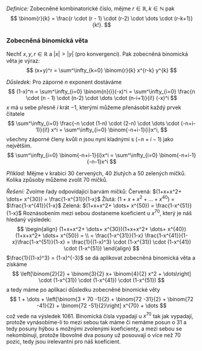 *Definice:* Zobecněné kombinatorické číslo, mějme $r \in \mathbb{R}, k \in \mathbb{N}$ pak
$$
\binom{r}{k} = \frac{r \cdot (r - 1) \cdot (r-2) \cdot \dots \cdot (r-k+1)}{k!}.
$$

### Zobecněná binomická věta
 Nechť $x,y, r \in \mathbb{R}$ a $|x| > |y|$ (pro konvergenci). Pak zobecněná binomická věta je výraz: 
$$
(x+y)^r = \sum^\infty_{k=0} \binom{r}{k} x^{r-k} y^{k}
$$

*Důsledek:*  Pro záporné $n$ exponent dostáváme 
$$
(1-x)^n = \sum^\infty_{i=0} \binom{n}{i}(-x)^i = \sum^\infty_{i=0} \frac{n \cdot (n - 1) \cdot (n-2) \cdot \dots \cdot (n-i+1)}{i!} (-x)^i
$$
$x$ má u sebe přesně $i$ krát $-1$, kterými můžeme přenásobit  každý prvek čitatele
$$
\sum^\infty_{i=0} \frac{-n \cdot (1-n) \cdot (2-n) \cdot \dots \cdot (-n+i-1)}{i!} x^i = \sum^\infty_{i=0} \binom{-n+i-1}{i}x^i,
$$
všechny záporné členy kvůli $n$ jsou nyní kladnými s $(-n+i-1)$ jako největším.
$$
\sum^\infty_{i=0} \binom{-n+i-1}{i}x^i = \sum^\infty_{i=0} \binom{-n+i-1}{-n-1}x^i
$$

*Příklad:* Mějme v krabici $30$ červených, $40$ žlutých a 50 zelených míčků. Kolika způsoby můžeme zvolit $70$ míčků.

*Řešení:*
Zvolme řady odpovídající barvám míčků:
Červená: $(1+x+x^2+ \dots+ x^{30}) = \frac{1-x^{31}}{1-x}$
Žlutá: $(1+x+x^2+ \dots+ x^{40})$ = $\frac{1-x^{41}}{1-x}$
Zelená: $(1+x+x^2+ \dots+ x^{50}) = \frac{1-x^{51}}{1-x}$
Roznásobením mezi sebou dostaneme koeficient u $x^{70}$, který je náš hledaný výsledek:
$$
\begin{align}
(1+x+x^2+ \dots+ x^{30})(1+x+x^2+ \dots+ x^{40})(1+x+x^2+ \dots+ x^{50}) = \\ = \frac{1-x^{31}}{1-x} \frac{1-x^{41}}{1-x}\frac{1-x^{51}}{1-x} = \frac{1}{(1-x)^3} \cdot (1-x^{31}) \cdot (1-x^{41}) \cdot (1-x^{51})
\end{align}
$$$\frac{1}{(1-x)^3} = (1-x)^{-3}$ se dá aplikovat zobecněná binomická věta a získáme
$$
\left[\binom{2}{2} + \binom{3}{2} x+ \binom{4}{2} x^2 + \dots\right] \cdot (1-x^{31}) \cdot (1-x^{41}) \cdot (1-x^{51})
$$
a tedy máme po aplikaci důsledku zobecněné binomické věty
$$
1 + \dots + \left[\binom{3 + 70 -1}{2} + \binom{72 -31}{2} + \binom{72 -41}{2} + \binom{72 -51}{2}\right] x^{70} + \dots
$$
což vede na výsledek $1061$.
Binomická čísla vypadají u $x^{70}$ tak jak vypadají, protože vynásobíme-li to mezi sebou tak máme či nemáme posun o $31$ a tedy posuny hýbou s možnými zvolenými koeficienty, a mezi sebou se nekombinují, protože libovolné dva posuny už posouvají o více než 70 pozic, tedy jsou irelevantní pro náš koeficient.